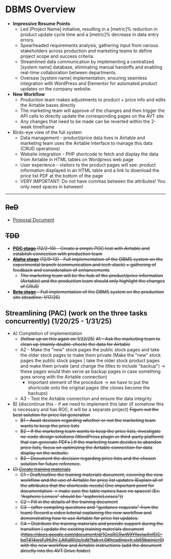 # DBMS Overview
- **Impressive Resume Points**
  - Led \[Project Name] initiative, resulting in a \[metric]% reduction in product update cycle time and a \[metric]% decrease in data entry errors.
  - Spearheaded requirements analysis, gathering input from various stakeholders across production and marketing teams to define project scope and success criteria.
  - Streamlined data communication by implementing a centralized \[system name] database, eliminating manual handoffs and enabling real-time collaboration between departments.
  - Oversaw \[system name] implementation, ensuring seamless integration with WordPress and Elementor for automated product updates on the company website.
- **New Workflow**
  - Production team makes adjustments to product + price info and edits the Airtable bases directly
  - The marketing team will approve of the changes and then trigger the API calls to directly update the corresponding pages on the AVT site
  - Any changes that need to be made can be reverted within the 2-week timeframe
- Birds-eye view of the full system
  - Data management - product/price data lives in Airtable and marketing team uses the Airtable interface to manage this data (CRUD operations)
  - Website integration - PHP shortcode to fetch and display the data from Airtable in HTML tables on Wordpress web page
  - User experience - visitors to the product pages will see: product information displayed in an HTML table and a link to download the price list PDF at the bottom of the page
  - VERY IMPORTANT: Do not have commas between the attributes! You only need spaces in between! 
 
---



## ~~ReD~~
- [Proposal Document](https://docs.google.com/presentation/d/1YWCBuZBBXLy2H1MHFpzuVV7Zx-hF5jjJ/edit#slide=id.p2)


## ~~TDD~~ 
- ~~[**POC stage**](https://github.com/jerrytigerxu/AVT-VC-DBMS/tree/main/DBMS/POC) (12/2-10) - Create a simple POC test with Airtable and establish connection with production team~~
- ~~[**Alpha stage**](https://github.com/jerrytigerxu/AVT-VC-DBMS/tree/main/DBMS/Alpha) (12/9-13) - Full implementation of the DBMS system on the experimental branch (communication and tech stack) + gathering of feedback and consideration of enhancements~~
  - ~~The marketing team will be the hub of the product/price information (Airtable) and the production team should only highlight the changes of CRUD~~
- ~~[**Beta stage**](https://github.com/jerrytigerxu/AVT-VC-DBMS/tree/main/DBMS/Beta) - Full implementation of the DBMS system on the production site (deadline: 1/17/25)~~


## Streamlining (PAC) (work on the three tasks concurrently) (1/20/25 - 1/31/25)
- A) Completion of implementation
  - ~~(follow up on this again on 1/22/25)~~ ~~A1 - Ask the marketing team to clean up (mainly double-check) the data for Airtable~~
  - A2 - Make the "new" stock pages the public stock pages and take the older stock pages to make them private (Make the "new" stock pages the public stock pages | take the older stock product pages and make them private (and change the titles to include "backup") -> these pages would then serve as backup pages in case something goes wrong with the Airtable connection)
    - Important element of the procedure -> we have to put the shortcode onto the original pages (the clones become the backups)
  - A3 - Test the Airtable connection and ensure the data integrity
- B) (discontinue this - if we need to implement this later (if somehow this is necessary and has ROI), it will be a separate project) ~~Figure out the best solution for price list generation~~ 
  - ~~B1 - Await decision regarding whether or not the marketing team wants to keep the price lists~~
  - ~~B2 - If the marketing team wants to keep the price lists, investigate no-code design solutions (WordPress plugin or third-party platform) that can generate PDFs | If the marketing team decides to abandon price lists, focus on optimizing the Airtable connection for data display on the website.~~
  - ~~B3 - Document the decision regarding price lists and the chosen solution for future reference.~~
- ~~C) [Create training materials](https://docs.google.com/document/d/1V4a86AQMCxfW-WlUkQnFpobg8zB_R_LypZsDvJaKYII/edit?tab=t.0)~~
  - ~~C1 - Draft/outline the training materials document, covering the new workflow and the use of Airtable for price list updates (Explain all of the attributes that the shortcode needs| One important point for documentation -> make sure the table names have no spaces! (Ex: "Aspheric Lenses" should be "asphericLenses"))~~
  - ~~C2 - Fill in the details of the training document~~
  - ~~C3 - (after compiling questions and "guidance requests" from the team) Record a video tutorial explaining the new workflow and demonstrating how to use Airtable for price list updates.~~
  - ~~C4 - Distribute the training materials and provide support during the transition | update the existing training materials document (https://docs.google.com/document/d/1GnsRCRwW9YfqyiwXnfDC-bqT414wsFJHUhj-LAKaWUo/edit?tab=t.0#heading=h.vb65bwinjcr0) with the new workflow and Airtable instructions (add the document directly into the AVT Drive folder)~~
 

